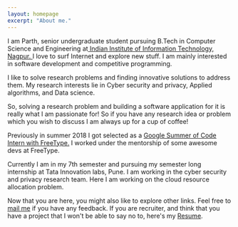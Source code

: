 ```yaml
---
layout: homepage
excerpt: "About me."
---
```

I am Parth, senior undergraduate student pursuing B.Tech in Computer Science and Engineering at<a href="http://www.iiitn.ac.in" target="_blank"> Indian Institute of Information Technology, Nagpur. </a> I love to surf Internet and explore new stuff. I am mainly interested in software development and competitive programming.<br>

I like to solve research problems and finding innovative solutions to address them. My research interests lie in Cyber security and privacy, Applied algorithms, and Data science.

So, solving a research problem and building a software application for it is really what I am passionate for! So if you have any research idea or problem which you wish to discuss I am always up for a cup of coffee!

Previously in summer 2018 I got selected as a <a href="https://summerofcode.withgoogle.com/projects/#5826114384035840" target="_blank"> Google Summer of Code Intern with FreeType.</a> I worked under the mentorship of some awesome devs at FreeType. <br>

Currently I am in my 7th semester and pursuing my semester long internship at Tata Innovation labs, Pune. I am working in the cyber security and privacy research team. Here I am working on the cloud resource allocation problem.

Now that you are here, you might also like to explore other links. Feel free to <a href="mailto:parthwazurkar@gmail.com">mail me</a> if you have any feedback.  If you are recruiter, and think that you have a project that I won't be able to say no to, here's my <a href="/assets/docs/parth_resume.pdf" target="_blank"> Resume</a>.
